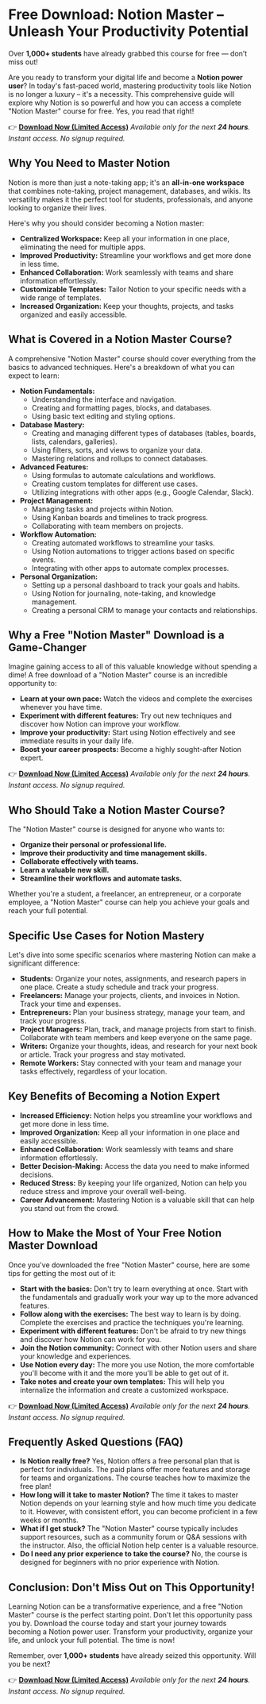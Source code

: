# Free Download: Notion Master – Unleash Your Productivity Potential

Over **1,000+ students** have already grabbed this course for free — don’t miss out!

Are you ready to transform your digital life and become a **Notion power user**? In today's fast-paced world, mastering productivity tools like Notion is no longer a luxury – it's a necessity. This comprehensive guide will explore why Notion is so powerful and how you can access a complete "Notion Master" course for free. Yes, you read that right!

👉 [**Download Now (Limited Access)**](https://udemywork.com/notion-master)
_Available only for the next **24 hours**. Instant access. No signup required._

## Why You Need to Master Notion

Notion is more than just a note-taking app; it's an **all-in-one workspace** that combines note-taking, project management, databases, and wikis. Its versatility makes it the perfect tool for students, professionals, and anyone looking to organize their lives.

Here's why you should consider becoming a Notion master:

*   **Centralized Workspace:** Keep all your information in one place, eliminating the need for multiple apps.
*   **Improved Productivity:** Streamline your workflows and get more done in less time.
*   **Enhanced Collaboration:** Work seamlessly with teams and share information effortlessly.
*   **Customizable Templates:** Tailor Notion to your specific needs with a wide range of templates.
*   **Increased Organization:** Keep your thoughts, projects, and tasks organized and easily accessible.

## What is Covered in a Notion Master Course?

A comprehensive "Notion Master" course should cover everything from the basics to advanced techniques. Here's a breakdown of what you can expect to learn:

*   **Notion Fundamentals:**
    *   Understanding the interface and navigation.
    *   Creating and formatting pages, blocks, and databases.
    *   Using basic text editing and styling options.
*   **Database Mastery:**
    *   Creating and managing different types of databases (tables, boards, lists, calendars, galleries).
    *   Using filters, sorts, and views to organize your data.
    *   Mastering relations and rollups to connect databases.
*   **Advanced Features:**
    *   Using formulas to automate calculations and workflows.
    *   Creating custom templates for different use cases.
    *   Utilizing integrations with other apps (e.g., Google Calendar, Slack).
*   **Project Management:**
    *   Managing tasks and projects within Notion.
    *   Using Kanban boards and timelines to track progress.
    *   Collaborating with team members on projects.
*   **Workflow Automation:**
    *   Creating automated workflows to streamline your tasks.
    *   Using Notion automations to trigger actions based on specific events.
    *   Integrating with other apps to automate complex processes.
*   **Personal Organization:**
    *   Setting up a personal dashboard to track your goals and habits.
    *   Using Notion for journaling, note-taking, and knowledge management.
    *   Creating a personal CRM to manage your contacts and relationships.

## Why a Free "Notion Master" Download is a Game-Changer

Imagine gaining access to all of this valuable knowledge without spending a dime! A free download of a "Notion Master" course is an incredible opportunity to:

*   **Learn at your own pace:** Watch the videos and complete the exercises whenever you have time.
*   **Experiment with different features:** Try out new techniques and discover how Notion can improve your workflow.
*   **Improve your productivity:** Start using Notion effectively and see immediate results in your daily life.
*   **Boost your career prospects:** Become a highly sought-after Notion expert.

👉 [**Download Now (Limited Access)**](https://udemywork.com/notion-master)
_Available only for the next **24 hours**. Instant access. No signup required._

## Who Should Take a Notion Master Course?

The "Notion Master" course is designed for anyone who wants to:

*   **Organize their personal or professional life.**
*   **Improve their productivity and time management skills.**
*   **Collaborate effectively with teams.**
*   **Learn a valuable new skill.**
*   **Streamline their workflows and automate tasks.**

Whether you're a student, a freelancer, an entrepreneur, or a corporate employee, a "Notion Master" course can help you achieve your goals and reach your full potential.

## Specific Use Cases for Notion Mastery

Let's dive into some specific scenarios where mastering Notion can make a significant difference:

*   **Students:** Organize your notes, assignments, and research papers in one place. Create a study schedule and track your progress.
*   **Freelancers:** Manage your projects, clients, and invoices in Notion. Track your time and expenses.
*   **Entrepreneurs:** Plan your business strategy, manage your team, and track your progress.
*   **Project Managers:** Plan, track, and manage projects from start to finish. Collaborate with team members and keep everyone on the same page.
*   **Writers:** Organize your thoughts, ideas, and research for your next book or article. Track your progress and stay motivated.
*   **Remote Workers:** Stay connected with your team and manage your tasks effectively, regardless of your location.

## Key Benefits of Becoming a Notion Expert

*   **Increased Efficiency:** Notion helps you streamline your workflows and get more done in less time.
*   **Improved Organization:** Keep all your information in one place and easily accessible.
*   **Enhanced Collaboration:** Work seamlessly with teams and share information effortlessly.
*   **Better Decision-Making:** Access the data you need to make informed decisions.
*   **Reduced Stress:** By keeping your life organized, Notion can help you reduce stress and improve your overall well-being.
*   **Career Advancement:** Mastering Notion is a valuable skill that can help you stand out from the crowd.

## How to Make the Most of Your Free Notion Master Download

Once you've downloaded the free "Notion Master" course, here are some tips for getting the most out of it:

*   **Start with the basics:** Don't try to learn everything at once. Start with the fundamentals and gradually work your way up to the more advanced features.
*   **Follow along with the exercises:** The best way to learn is by doing. Complete the exercises and practice the techniques you're learning.
*   **Experiment with different features:** Don't be afraid to try new things and discover how Notion can work for you.
*   **Join the Notion community:** Connect with other Notion users and share your knowledge and experiences.
*   **Use Notion every day:** The more you use Notion, the more comfortable you'll become with it and the more you'll be able to get out of it.
*   **Take notes and create your own templates:** This will help you internalize the information and create a customized workspace.

👉 [**Download Now (Limited Access)**](https://udemywork.com/notion-master)
_Available only for the next **24 hours**. Instant access. No signup required._

## Frequently Asked Questions (FAQ)

*   **Is Notion really free?** Yes, Notion offers a free personal plan that is perfect for individuals. The paid plans offer more features and storage for teams and organizations. The course teaches how to maximize the free plan!
*   **How long will it take to master Notion?** The time it takes to master Notion depends on your learning style and how much time you dedicate to it. However, with consistent effort, you can become proficient in a few weeks or months.
*   **What if I get stuck?** The "Notion Master" course typically includes support resources, such as a community forum or Q&A sessions with the instructor. Also, the official Notion help center is a valuable resource.
*   **Do I need any prior experience to take the course?** No, the course is designed for beginners with no prior experience with Notion.

## Conclusion: Don't Miss Out on This Opportunity!

Learning Notion can be a transformative experience, and a free "Notion Master" course is the perfect starting point. Don't let this opportunity pass you by. Download the course today and start your journey towards becoming a Notion power user. Transform your productivity, organize your life, and unlock your full potential. The time is now!

Remember, over **1,000+ students** have already seized this opportunity. Will you be next?

👉 [**Download Now (Limited Access)**](https://udemywork.com/notion-master)
_Available only for the next **24 hours**. Instant access. No signup required._
